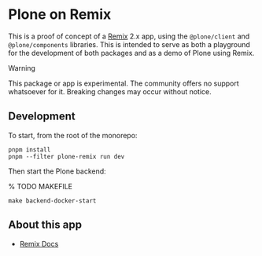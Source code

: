 # Plone on Remix

This is a proof of concept of a [Remix](https://remix.run) 2.x app, using the `@plone/client` and `@plone/components` libraries.
This is intended to serve as both a playground for the development of both packages and as a demo of Plone using Remix.

> [!WARNING]
> This package or app is experimental.
> The community offers no support whatsoever for it.
> Breaking changes may occur without notice.

## Development

To start, from the root of the monorepo:

```shell
pnpm install
pnpm --filter plone-remix run dev
```

Then start the Plone backend:

% TODO MAKEFILE
```shell
make backend-docker-start
```


## About this app

- [Remix Docs](https://v2.remix.run/docs/)
